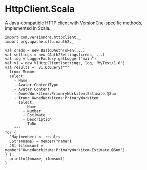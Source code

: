 HttpClient.Scala
================

A Java-compatible HTTP client with VersionOne-specific methods, implemented in Scala.


    import com.versionone.httpclient._
    import org.apache.oltu.oauth2._
    
    val creds = new BasicOAuthToken(...)
    val settings = new OAuth2Settings(creds, ...)
    val log = LoggerFactory.getLogger("main")
    val v1 = new V1HttpClient(settings, log, "MyTest/1.0")
    val results =  v1.DoQuery("""
      from: Member
      select:
        - Name
        - Avatar.ContentType
        - Avatar.Content
        - OwnedWorkitems:PrimaryWorkitem.Estimate.@Sum
        - from: OwnedWorkitems:PrimaryWorkitem
          select:
            - Name
            - Number
            - Estimate
            - Description
            - ToDo
        """
    for {
      JMap(member) <- results
      JStr(mname) = member("name")
      JStr(itemsum) = member("OwnedWorkitems:PrimaryWorkitem.Estimate.@Sum")
    } {
      println((mname, itemsum))
    }
